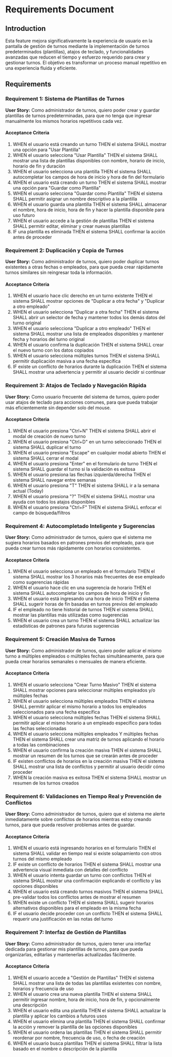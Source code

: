 # Requirements Document

## Introduction

Esta feature mejora significativamente la experiencia de usuario en la pantalla de gestión de turnos mediante la implementación de turnos predeterminados (plantillas), atajos de teclado, y funcionalidades avanzadas que reducen el tiempo y esfuerzo requerido para crear y gestionar turnos. El objetivo es transformar un proceso manual repetitivo en una experiencia fluida y eficiente.

## Requirements

### Requirement 1: Sistema de Plantillas de Turnos

**User Story:** Como administrador de turnos, quiero poder crear y guardar plantillas de turnos predeterminadas, para que no tenga que ingresar manualmente los mismos horarios repetitivos cada vez.

#### Acceptance Criteria

1. WHEN el usuario está creando un turno THEN el sistema SHALL mostrar una opción para "Usar Plantilla"
2. WHEN el usuario selecciona "Usar Plantilla" THEN el sistema SHALL mostrar una lista de plantillas disponibles con nombre, horario de inicio, horario de fin y duración
3. WHEN el usuario selecciona una plantilla THEN el sistema SHALL autocompletar los campos de hora de inicio y hora de fin del formulario
4. WHEN el usuario está creando un turno THEN el sistema SHALL mostrar una opción para "Guardar como Plantilla"
5. WHEN el usuario selecciona "Guardar como Plantilla" THEN el sistema SHALL permitir asignar un nombre descriptivo a la plantilla
6. WHEN el usuario guarda una plantilla THEN el sistema SHALL almacenar el nombre, hora de inicio, hora de fin y hacer la plantilla disponible para uso futuro
7. WHEN el usuario accede a la gestión de plantillas THEN el sistema SHALL permitir editar, eliminar y crear nuevas plantillas
8. IF una plantilla es eliminada THEN el sistema SHALL confirmar la acción antes de proceder

### Requirement 2: Duplicación y Copia de Turnos

**User Story:** Como administrador de turnos, quiero poder duplicar turnos existentes a otras fechas o empleados, para que pueda crear rápidamente turnos similares sin reingresar toda la información.

#### Acceptance Criteria

1. WHEN el usuario hace clic derecho en un turno existente THEN el sistema SHALL mostrar opciones de "Duplicar a otra fecha" y "Duplicar a otro empleado"
2. WHEN el usuario selecciona "Duplicar a otra fecha" THEN el sistema SHALL abrir un selector de fecha y mantener todos los demás datos del turno original
3. WHEN el usuario selecciona "Duplicar a otro empleado" THEN el sistema SHALL mostrar una lista de empleados disponibles y mantener fecha y horarios del turno original
4. WHEN el usuario confirma la duplicación THEN el sistema SHALL crear el nuevo turno con los datos copiados
5. WHEN el usuario selecciona múltiples turnos THEN el sistema SHALL permitir duplicación masiva a una fecha específica
6. IF existe un conflicto de horarios durante la duplicación THEN el sistema SHALL mostrar una advertencia y permitir al usuario decidir si continuar

### Requirement 3: Atajos de Teclado y Navegación Rápida

**User Story:** Como usuario frecuente del sistema de turnos, quiero poder usar atajos de teclado para acciones comunes, para que pueda trabajar más eficientemente sin depender solo del mouse.

#### Acceptance Criteria

1. WHEN el usuario presiona "Ctrl+N" THEN el sistema SHALL abrir el modal de creación de nuevo turno
2. WHEN el usuario presiona "Ctrl+D" en un turno seleccionado THEN el sistema SHALL duplicar el turno
3. WHEN el usuario presiona "Escape" en cualquier modal abierto THEN el sistema SHALL cerrar el modal
4. WHEN el usuario presiona "Enter" en el formulario de turno THEN el sistema SHALL guardar el turno si la validación es exitosa
5. WHEN el usuario presiona las flechas izquierda/derecha THEN el sistema SHALL navegar entre semanas
6. WHEN el usuario presiona "T" THEN el sistema SHALL ir a la semana actual (Today)
7. WHEN el usuario presiona "?" THEN el sistema SHALL mostrar una ayuda con todos los atajos disponibles
8. WHEN el usuario presiona "Ctrl+F" THEN el sistema SHALL enfocar el campo de búsqueda/filtros

### Requirement 4: Autocompletado Inteligente y Sugerencias

**User Story:** Como administrador de turnos, quiero que el sistema me sugiera horarios basados en patrones previos del empleado, para que pueda crear turnos más rápidamente con horarios consistentes.

#### Acceptance Criteria

1. WHEN el usuario selecciona un empleado en el formulario THEN el sistema SHALL mostrar los 3 horarios más frecuentes de ese empleado como sugerencias rápidas
2. WHEN el usuario hace clic en una sugerencia de horario THEN el sistema SHALL autocompletar los campos de hora de inicio y fin
3. WHEN el usuario está ingresando una hora de inicio THEN el sistema SHALL sugerir horas de fin basadas en turnos previos del empleado
4. IF el empleado no tiene historial de turnos THEN el sistema SHALL mostrar las plantillas más utilizadas como sugerencias
5. WHEN el usuario crea un turno THEN el sistema SHALL actualizar las estadísticas de patrones para futuras sugerencias

### Requirement 5: Creación Masiva de Turnos

**User Story:** Como administrador de turnos, quiero poder aplicar el mismo turno a múltiples empleados o múltiples fechas simultáneamente, para que pueda crear horarios semanales o mensuales de manera eficiente.

#### Acceptance Criteria

1. WHEN el usuario selecciona "Crear Turno Masivo" THEN el sistema SHALL mostrar opciones para seleccionar múltiples empleados y/o múltiples fechas
2. WHEN el usuario selecciona múltiples empleados THEN el sistema SHALL permitir aplicar el mismo horario a todos los empleados seleccionados para una fecha específica
3. WHEN el usuario selecciona múltiples fechas THEN el sistema SHALL permitir aplicar el mismo horario a un empleado específico para todas las fechas seleccionadas
4. WHEN el usuario selecciona múltiples empleados Y múltiples fechas THEN el sistema SHALL crear una matriz de turnos aplicando el horario a todas las combinaciones
5. WHEN el usuario confirma la creación masiva THEN el sistema SHALL mostrar un resumen de los turnos que se crearán antes de proceder
6. IF existen conflictos de horarios en la creación masiva THEN el sistema SHALL mostrar una lista de conflictos y permitir al usuario decidir cómo proceder
7. WHEN la creación masiva es exitosa THEN el sistema SHALL mostrar un resumen de los turnos creados

### Requirement 6: Validaciones en Tiempo Real y Prevención de Conflictos

**User Story:** Como administrador de turnos, quiero que el sistema me alerte inmediatamente sobre conflictos de horarios mientras estoy creando turnos, para que pueda resolver problemas antes de guardar.

#### Acceptance Criteria

1. WHEN el usuario está ingresando horarios en el formulario THEN el sistema SHALL validar en tiempo real si existe solapamiento con otros turnos del mismo empleado
2. IF existe un conflicto de horarios THEN el sistema SHALL mostrar una advertencia visual inmediata con detalles del conflicto
3. WHEN el usuario intenta guardar un turno con conflictos THEN el sistema SHALL mostrar una confirmación explicando el conflicto y las opciones disponibles
4. WHEN el usuario está creando turnos masivos THEN el sistema SHALL pre-validar todos los conflictos antes de mostrar el resumen
5. WHEN existe un conflicto THEN el sistema SHALL sugerir horarios alternativos disponibles para el empleado en la misma fecha
6. IF el usuario decide proceder con un conflicto THEN el sistema SHALL requerir una justificación en las notas del turno

### Requirement 7: Interfaz de Gestión de Plantillas

**User Story:** Como administrador de turnos, quiero tener una interfaz dedicada para gestionar mis plantillas de turnos, para que pueda organizarlas, editarlas y mantenerlas actualizadas fácilmente.

#### Acceptance Criteria

1. WHEN el usuario accede a "Gestión de Plantillas" THEN el sistema SHALL mostrar una lista de todas las plantillas existentes con nombre, horarios y frecuencia de uso
2. WHEN el usuario crea una nueva plantilla THEN el sistema SHALL permitir ingresar nombre, hora de inicio, hora de fin, y opcionalmente una descripción
3. WHEN el usuario edita una plantilla THEN el sistema SHALL actualizar la plantilla y aplicar los cambios a futuros usos
4. WHEN el usuario elimina una plantilla THEN el sistema SHALL confirmar la acción y remover la plantilla de las opciones disponibles
5. WHEN el usuario ordena las plantillas THEN el sistema SHALL permitir reordenar por nombre, frecuencia de uso, o fecha de creación
6. WHEN el usuario busca plantillas THEN el sistema SHALL filtrar la lista basado en el nombre o descripción de la plantilla